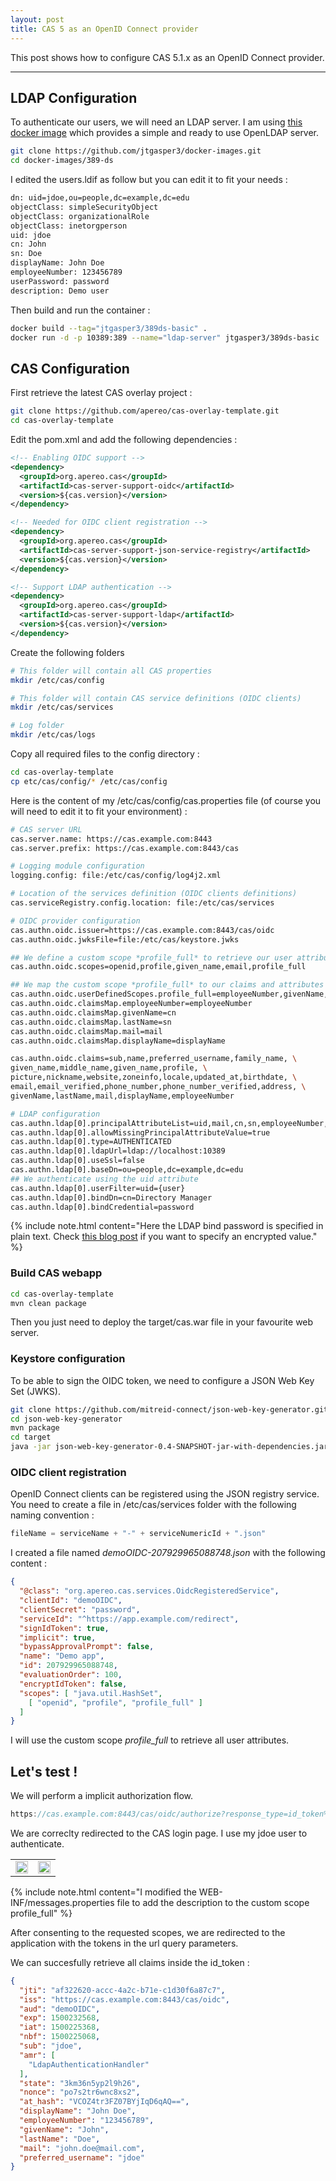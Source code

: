 ```yaml
---
layout: post
title: CAS 5 as an OpenID Connect provider
---
```


This post shows how to configure CAS 5.1.x as an OpenID Connect provider.

-----

## LDAP Configuration

To authenticate our users, we will need an LDAP server. I am using [this docker image](https://github.com/jtgasper3/docker-images/tree/master/389-ds) which provides a simple and ready to use OpenLDAP server.


```bash
git clone https://github.com/jtgasper3/docker-images.git
cd docker-images/389-ds
```

I edited the users.ldif as follow but you can edit it to fit your needs :

```bash
dn: uid=jdoe,ou=people,dc=example,dc=edu
objectClass: simpleSecurityObject
objectClass: organizationalRole
objectClass: inetorgperson
uid: jdoe
cn: John
sn: Doe
displayName: John Doe
employeeNumber: 123456789
userPassword: password
description: Demo user
```

Then build and run the container :

```bash
docker build --tag="jtgasper3/389ds-basic" .
docker run -d -p 10389:389 --name="ldap-server" jtgasper3/389ds-basic
```

## CAS Configuration

First retrieve the latest CAS overlay project :

```bash
git clone https://github.com/apereo/cas-overlay-template.git
cd cas-overlay-template
```

Edit the pom.xml and add the following dependencies :

```xml
<!-- Enabling OIDC support -->
<dependency>
  <groupId>org.apereo.cas</groupId>
  <artifactId>cas-server-support-oidc</artifactId>
  <version>${cas.version}</version>
</dependency>

<!-- Needed for OIDC client registration -->
<dependency>
  <groupId>org.apereo.cas</groupId>
  <artifactId>cas-server-support-json-service-registry</artifactId>
  <version>${cas.version}</version>
</dependency>

<!-- Support LDAP authentication -->
<dependency>
  <groupId>org.apereo.cas</groupId>
  <artifactId>cas-server-support-ldap</artifactId>
  <version>${cas.version}</version>
</dependency>
```

Create the following folders

```bash
# This folder will contain all CAS properties
mkdir /etc/cas/config

# This folder will contain CAS service definitions (OIDC clients)
mkdir /etc/cas/services

# Log folder
mkdir /etc/cas/logs
```

Copy all required files to the config directory :

```bash
cd cas-overlay-template
cp etc/cas/config/* /etc/cas/config
```

Here is the content of my /etc/cas/config/cas.properties file (of course you will need to edit it to fit your environment) :

```bash
# CAS server URL
cas.server.name: https://cas.example.com:8443
cas.server.prefix: https://cas.example.com:8443/cas

# Logging module configuration
logging.config: file:/etc/cas/config/log4j2.xml

# Location of the services definition (OIDC clients definitions)
cas.serviceRegistry.config.location: file:/etc/cas/services

# OIDC provider configuration
cas.authn.oidc.issuer=https://cas.example.com:8443/cas/oidc
cas.authn.oidc.jwksFile=file:/etc/cas/keystore.jwks

## We define a custom scope *profile_full* to retrieve our user attributes
cas.authn.oidc.scopes=openid,profile,given_name,email,profile_full

## We map the custom scope *profile_full* to our claims and attributes
cas.authn.oidc.userDefinedScopes.profile_full=employeeNumber,givenName,lastName,mail,displayName
cas.authn.oidc.claimsMap.employeeNumber=employeeNumber
cas.authn.oidc.claimsMap.givenName=cn
cas.authn.oidc.claimsMap.lastName=sn
cas.authn.oidc.claimsMap.mail=mail
cas.authn.oidc.claimsMap.displayName=displayName

cas.authn.oidc.claims=sub,name,preferred_username,family_name, \
given_name,middle_name,given_name,profile, \
picture,nickname,website,zoneinfo,locale,updated_at,birthdate, \
email,email_verified,phone_number,phone_number_verified,address, \
givenName,lastName,mail,displayName,employeeNumber

# LDAP configuration
cas.authn.ldap[0].principalAttributeList=uid,mail,cn,sn,employeeNumber,displayName
cas.authn.ldap[0].allowMissingPrincipalAttributeValue=true
cas.authn.ldap[0].type=AUTHENTICATED
cas.authn.ldap[0].ldapUrl=ldap://localhost:10389
cas.authn.ldap[0].useSsl=false
cas.authn.ldap[0].baseDn=ou=people,dc=example,dc=edu
## We authenticate using the uid attribute
cas.authn.ldap[0].userFilter=uid={user} 
cas.authn.ldap[0].bindDn=cn=Directory Manager
cas.authn.ldap[0].bindCredential=password
```

{% include note.html content="Here the LDAP bind password is specified in plain text. Check [this blog post](https://apereo.github.io/2017/03/24/cas51-ldapauthnjasypt-tutorial) if you want to specify an encrypted value." %}

### Build CAS webapp

```bash
cd cas-overlay-template
mvn clean package
```

Then you just need to deploy the target/cas.war file in your favourite web server.

### Keystore configuration

To be able to sign the OIDC token, we need to configure a JSON Web Key Set (JWKS).

```bash
git clone https://github.com/mitreid-connect/json-web-key-generator.git
cd json-web-key-generator
mvn package
cd target
java -jar json-web-key-generator-0.4-SNAPSHOT-jar-with-dependencies.jar -t RSA -s 2048 -i 1 -u sig -S -o /etc/cas/keystore.jwks
```

### OIDC client registration

OpenID Connect clients can be registered using the JSON registry service. You need to create a file in /etc/cas/services folder with the following naming convention :

```javascript
fileName = serviceName + "-" + serviceNumericId + ".json"
```

I created a file named *demoOIDC-207929965088748.json* with the following content :

```json
{
  "@class": "org.apereo.cas.services.OidcRegisteredService",
  "clientId": "demoOIDC",
  "clientSecret": "password",
  "serviceId": "^https://app.example.com/redirect",
  "signIdToken": true,
  "implicit": true,
  "bypassApprovalPrompt": false,
  "name": "Demo app",
  "id": 207929965088748,
  "evaluationOrder": 100,
  "encryptIdToken": false,
  "scopes": [ "java.util.HashSet",
    [ "openid", "profile", "profile_full" ]
  ]
}
```

I will use the custom scope *profile_full* to retrieve all user attributes.

## Let's test !

We will perform a implicit authorization flow.

```javascript
https://cas.example.com:8443/cas/oidc/authorize?response_type=id_token%20token&client_id=demoOIDC&scope=openid%20profile%20profile_full&redirect_uri=https%3A%2F%2Fapp.example.com%2Fredirect&state=3km36n5yp2l9h26&nonce=po7s2tr6wnc8xs2
```

We are correclty redirected to the CAS login page. I use my jdoe user to authenticate.

<table>
<tr>
<td><img src="/images/login.png" style="width: 100%; height: auto"/></td>
<td><img src="/images/consent.png" style="width: 100%; height: auto"/></td>
</tr>
</table>

{% include note.html content="I modified the WEB-INF/messages.properties file to add the description to the custom scope profile_full" %}

After consenting to the requested scopes, we are redirected to the application with the tokens in the url query parameters.

We can succesfully retrieve all claims inside the id_token :

```json
{
  "jti": "af322620-accc-4a2c-b71e-c1d30f6a87c7",
  "iss": "https://cas.example.com:8443/cas/oidc",
  "aud": "demoOIDC",
  "exp": 1500232568,
  "iat": 1500225368,
  "nbf": 1500225068,
  "sub": "jdoe",
  "amr": [
    "LdapAuthenticationHandler"
  ],
  "state": "3km36n5yp2l9h26",
  "nonce": "po7s2tr6wnc8xs2",
  "at_hash": "VCOZ4tr3FZ07BYjIqD6qAQ==",
  "displayName": "John Doe",
  "employeeNumber": "123456789",
  "givenName": "John",
  "lastName": "Doe",
  "mail": "john.doe@mail.com",
  "preferred_username": "jdoe"
}
```
